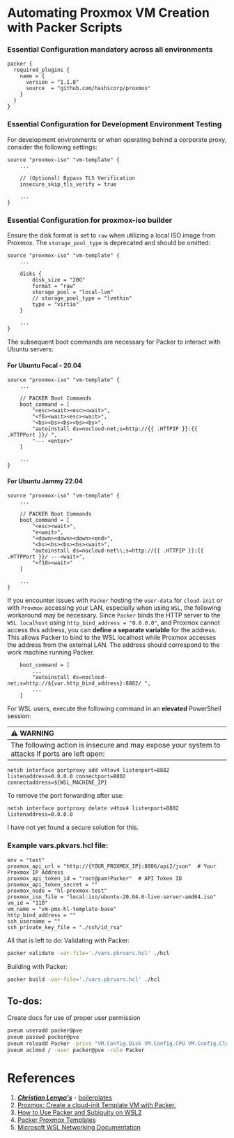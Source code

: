 # Automating Proxmox VM Creation with Packer Scripts

### Essential Configuration mandatory across all environments
```
packer {
  required_plugins {
    name = {
      version = "1.1.8"
      source  = "github.com/hashicorp/proxmox"
    }
  }
}
```
### Essential Configuration for Development Environment Testing
For development environments or when operating behind a corporate proxy, consider the following settings:
```
source "proxmox-iso" "vm-template" {
    ...

    // (Optional) Bypass TLS Verification
    insecure_skip_tls_verify = true

    ...
}
```

### Essential Configuration for proxmox-iso builder
Ensure the disk format is set to `raw` when utilizing a local ISO image from Proxmox. The `storage_pool_type` is deprecated and should be omitted:

```
source "proxmox-iso" "vm-template" {
    ...

    disks {
        disk_size = "20G"
        format = "raw"
        storage_pool = "local-lvm"
        // storage_pool_type = "lvmthin"
        type = "virtio"
    }

    ...
}
```

The subsequent boot commands are necessary for Packer to interact with Ubuntu servers:

#### For Ubuntu Focal - 20.04
```
source "proxmox-iso" "vm-template" {
    ...

    // PACKER Boot Commands
    boot_command = [
        "<esc><wait><esc><wait>",
        "<f6><wait><esc><wait>",
        "<bs><bs><bs><bs><bs>",
        "autoinstall ds=nocloud-net;s=http://{{ .HTTPIP }}:{{ .HTTPPort }}/ ",
        "--- <enter>"
    ]

    ...
}
```

#### For Ubuntu Jammy 22.04
```
source "proxmox-iso" "vm-template" {
    ...

    // PACKER Boot Commands
    boot_command = [
        "<esc><wait>",
        "e<wait>",
        "<down><down><down><end>",
        "<bs><bs><bs><bs><wait>",
        "autoinstall ds=nocloud-net\\;s=http://{{ .HTTPIP }}:{{ .HTTPPort }}/ ---<wait>",
        "<f10><wait>"
    ]

    ...
}
```

If you encounter issues with `Packer` hosting the `user-data` for `cloud-init` or with `Proxmox` accessing your LAN, especially when using `WSL`, the following workaround may be necessary. Since `Packer` binds the HTTP server to the `WSL localhost` using `http_bind_address = "0.0.0.0"`, and Proxmox cannot access this address, you can **define a separate variable** for the address. This allows Packer to bind to the WSL localhost while Proxmox accesses the address from the external LAN. The address should correspond to the work machine running Packer.

```
    boot_command = [
        ...
        "autoinstall ds=nocloud-net;s=http://${var.http_bind_address}:8802/ ",
        ...
    ]
```

For WSL users, execute the following command in an **elevated** PowerShell session:

| :warning: WARNING          |
|:---------------------------|
| The following action is insecure and may expose your system to attacks if ports are left open:|


```
netsh interface portproxy add v4tov4 listenport=8802 listenaddress=0.0.0.0 connectport=8802 connectaddress=${WSL_MACHINE_IP}
```

To remove the port forwarding after use:
```
netsh interface portproxy delete v4tov4 listenport=8802 listenaddress=0.0.0.0
```

I have not yet found a secure solution for this.

### Example  vars.pkvars.hcl file:
```
env = "test"
proxmox_api_url = "http://{YOUR_PROXMOX_IP}:8006/api2/json"  # Your Proxmox IP Address
proxmox_api_token_id = "root@pam!Packer"  # API Token ID
proxmox_api_token_secret = ""
proxmox_node = "hl-proxmox-test"
proxmox_iso_file = "local:iso/ubuntu-20.04.6-live-server-amd64.iso"
vm_id = "110"
vm_name = "vm-pmx-hl-template-base"
http_bind_address = ""
ssh_username = ""
ssh_private_key_file = "./ssh/id_rsa"
```

All that is left to do:
Validating with Packer:
```bash
packer validate -var-file='./vars.pkrvars.hcl' ./hcl
```
Building with Packer:
```bash
packer build -var-file='./vars.pkrvars.hcl' ./hcl
```

## To-dos: 

Create docs for use of proper user permission
```bash
pveum useradd packer@pve
pveum passwd packer@pve
pveum roleadd Packer -privs "VM.Config.Disk VM.Config.CPU VM.Config.Cloudinit VM.Config.Memory Datastore.AllocateSpace Sys.Audit Sys.Modify VM.Config.Options VM.Allocate VM.Audit VM.Console VM.Config.CDROM VM.Config.Network VM.PowerMgmt VM.Config.HWType VM.Monitor"
pveum aclmod / -user packer@pve -role Packer
```


# References
1. ***[Christian Lempa's](https://www.youtube.com/@christianlempa)***  - [boilerplates](https://github.com/ChristianLempa/boilerplates/tree/main/packer/proxmox)
2. [Proxmox: Create a cloud-init Template VM with Packer.](https://ronamosa.io/docs/engineer/LAB/proxmox-packer-vm/###ubuntu-server-focal.pkr.hcl)
3. [How to Use Packer and Subiquity on WSL2](https://chemejon.io/how-to-use-packer-and-subiquity-on-wsl2/)
4. [Packer Proxmox Templates](https://github.com/lkubb/packer-proxmox-templates)
5. [Microsoft WSL Networking Documentation](https://learn.microsoft.com/en-us/windows/wsl/networking)